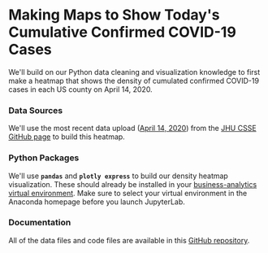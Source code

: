 # Making Maps to Show Today's Cumulative Confirmed COVID-19 Cases

We'll build on our Python data cleaning and visualization knowledge to first make a heatmap that shows the density of cumulated confirmed COVID-19 cases in each US county on April 14, 2020. 

### Data Sources

We'll use the most recent data upload \([April 14, 2020](https://raw.githubusercontent.com/CSSEGISandData/COVID-19/master/csse_covid_19_data/csse_covid_19_daily_reports/04-14-2020.csv)\) from the [JHU CSSE GitHub page](https://github.com/CSSEGISandData/COVID-19/tree/master/csse_covid_19_data/csse_covid_19_daily_reports) to build this heatmap. 

### Python Packages

We'll use **`pandas`** and **`plotly express`** to build our  density heatmap visualization. These should already be installed in your [business-analytics virtual environment](https://app.gitbook.com/@melanieshimano/s/python-data-analysis/getting-started-with-writing-python-code/anaconda-and-jupyterlab-notebooks/virtual-environments). Make sure to select your virtual environment in the Anaconda homepage before you launch JupyterLab.

### Documentation

All of the data files and code files are available in this [GitHub repository](https://github.com/jhu-business-analytics/covid-19-map-visualizations). 


